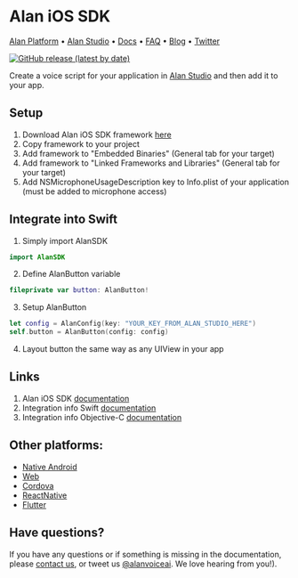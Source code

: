 # Alan iOS SDK

[Alan Platform](https://alan.app/) • [Alan Studio](https://studio.alan.app/register) • [Docs](https://alan.app/docs/intro.html) • [FAQ](https://alan.app/docs/additional/faq.html) •
[Blog](https://alan.app/blog/) • [Twitter](https://twitter.com/alanvoiceai)

[![GitHub release (latest by date)](https://img.shields.io/github/v/release/alan-ai/alan-sdk-ios)](https://github.com/alan-ai/alan-sdk-ios/releases)

Create a voice script for your application in [Alan Studio](https://studio.alan.app/register) and then add it to your app.

## Setup
1. Download Alan iOS SDK framework [here](https://github.com/alan-ai/alan-sdk-ios/releases)
2. Copy framework to your project
3. Add framework to "Embedded Binaries" (General tab for your target)
4. Add framework to "Linked Frameworks and Libraries" (General tab for your target)
5. Add NSMicrophoneUsageDescription key to Info.plist of your application (must be added to microphone access)

## Integrate into Swift
1. Simply import AlanSDK
```swift
import AlanSDK
```
2. Define AlanButton variable
```swift
fileprivate var button: AlanButton!
```
3. Setup AlanButton
```swift
let config = AlanConfig(key: "YOUR_KEY_FROM_ALAN_STUDIO_HERE")
self.button = AlanButton(config: config)
```
4. Layout button the same way as any UIView in your app

## Links
1. Alan iOS SDK [documentation](https://alan.app/docs/integrations/ios.html#download)
2. Integration info Swift [documentation](https://alan.app/docs/integrations/ios.html#integrate-into-swift)
3. Integration info Objective-C [documentation](https://alan.app/docs/integrations/ios.html#integrate-into-objective-c)

## Other platforms:
* [Native Android](https://github.com/alan-ai/alan-sdk-android)
* [Web](https://github.com/alan-ai/alan-sdk-web)
* [Cordova](https://github.com/alan-ai/alan-sdk-cordova)
* [ReactNative](https://github.com/alan-ai/alan-sdk-reactnative)
* [Flutter](https://pub.dev/packages/alan_voice)

## Have questions?
If you have any questions or if something is missing in the documentation, please [contact us](mailto:support@alan.app), or tweet us [@alanvoiceai](https://twitter.com/alanvoiceai). We love hearing from you!).
